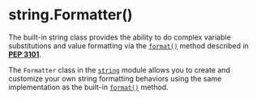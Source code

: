 # string.Formatter()

The built-in string class provides the ability to do complex variable substitutions and value formatting via the [`format()`](/built-in-types/str/format.md) method described in [**PEP 3101**](https://peps.python.org/pep-3101/).

The `Formatter` class in the [`string`](/modules/string/) module allows you to create and customize your own string formatting behaviors using the same implementation as the built-in [`format()`](/built-in-types/str/format.md) method.